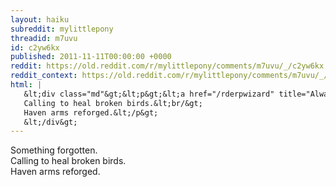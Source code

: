 ```yaml
---
layout: haiku
subreddit: mylittlepony
threadid: m7uvu
id: c2yw6kx
published: 2011-11-11T00:00:00 +0000
reddit: https://old.reddit.com/r/mylittlepony/comments/m7uvu/_/c2yw6kx
reddit_context: https://old.reddit.com/r/mylittlepony/comments/m7uvu/_/c2yw6kx?context=3
html: |
   &lt;div class="md"&gt;&lt;p&gt;&lt;a href="/rderpwizard" title="Always Relevant / Belief In Inherient Good / Paper Bag Princess"&gt;&lt;/a&gt; Something forgotten.&lt;br/&gt;
   Calling to heal broken birds.&lt;br/&gt;
   Haven arms reforged.&lt;/p&gt;
   &lt;/div&gt;
---
```


[](/rderpwizard "Always Relevant / Belief In Inherient Good / Paper Bag Princess") Something forgotten.  
Calling to heal broken birds.  
Haven arms reforged.